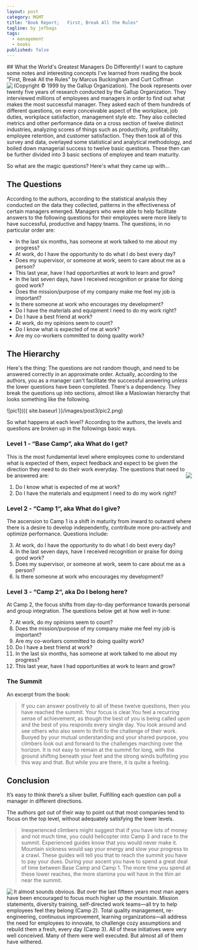 ```yaml
---
layout: post
category: MGMT
title: "Book Report;   First, Break All the Rules"
tagline: by jefbags
tags: 
  - management
  - books
published: false
---
```






<p />
## What the World's Greatest Managers Do Differently!
I want to capture some notes and interesting concepts I've learned from reading the book "First, Break All the Rules" by Marcus Buckingham and Curt Coffman (Copyright © 1999 by the Gallup Organization).
<img align="left" src="{{ site.baseurl }}/images/post3/pic1.png">
The book represents over twenty five years of research conducted by the Gallup Organization.  They interviewed millions of employees and managers in order to find out what makes the most successful manager. They asked each of them hundreds of different questions, on every conceivable aspect of the workplace, job duties, workplace satisfaction, management style etc.  They also collected metrics and other performance data on a cross section of twelve distinct industries, analyzing scores of things such as productivity, profitability, employee retention, and customer satisfaction. 
They then took all of this survey and data, overlayed some statistical and analytical methodology, and boiled down managerial success to twelve basic questions.  These then can be further divided into 3 basic sections of employee and team maturity.

So what are the magic questions?  Here's what they came up with...

<!--more-->

## The Questions

According to the authors, according to the statistical analysis they conducted on the data they collected, patterns in the effectiveness of certain managers emerged.  Managers who were able to help facilitate answers to the following questions for their employees were more likely to have successful, productive and happy teams.  The questions, in no particular order are:

* In the last six months, has someone at work talked to me about my progress?
* At work, do I have the opportunity to do what I do best every day?
* Does my supervisor, or someone at work, seem to care about me as a person?
* This last year, have I had opportunities at work to learn and grow?
* In the last seven days, have I received recognition or praise for doing good work?
* Does the mission/purpose of my company make me feel my job is important?
* Is there someone at work who encourages my development?
* Do I have the materials and equipment I need to do my work right?
* Do I have a best friend at work?
* At work, do my opinions seem to count?
* Do I know what is expected of me at work?
* Are my co-workers committed to doing quality work?

## The Hierarchy

Here's the thing:  The questions are not random though, and need to be answered correctly in an approximate order.  Actually, according to the authors, you as a manager can't facilitate the successful answering *unless* the lower questions have been completed.  There's a dependency.  They break the questions up into sections, almost like a Maslowian hierarchy that looks something like the following.  

![pic1]({{ site.baseurl }}/images/post3/pic2.png)

So what happens at each level?  According to the authors, the levels and questions are broken up in the followings basic ways.

### Level 1 - “Base Camp”, aka What do I get?

This is the most fundamental level where employees come to understand what is expected of them, expect feedback and expect to be given the direction they need to do their work everyday.   The questions that need to be answered are:
<img align="right" src="{{ site.baseurl }}/images/post3/pic3.jpg">

1. Do I know what is expected of me at work?
2. Do I have the materials and equipment I need to do my work right?

### Level 2 - “Camp 1“, aka What do I give?
The ascension to Camp 1 is a shift in maturity from inward to outward where there is a desire to develop independently, contribute more pro-actively and optimize performance.  Questions include:

3. At work, do I have the opportunity to do what I do best every day?
4. In the last seven days, have I received recognition or praise for doing good work?
5. Does my supervisor, or someone at work, seem to care about me as a person?
6. Is there someone at work who encourages my development?

### Level 3 - “Camp 2“, aka Do I belong here?
At Camp 2, the focus shifts from day-to-day performance towards personal and group integration.  The questions below get at how well in-tune:

7. At work, do my opinions seem to count?
8. Does the mission/purpose of my company make me feel my job is important?
9. Are my co-workers committed to doing quality work?
10. Do I have a best friend at work?
11. In the last six months, has someone at work talked to me about my progress?
12. This last year, have I had opportunities at work to learn and grow?

### The Summit
An excerpt from the book:

> If you can answer positively to all of these twelve questions, then you have reached the summit. Your focus is clear.You feel a recurring sense of achievement, as though the best of you is being called upon and the best  of you responds every single day. You look around and see others who also seem to thrill to the challenge of their work. Buoyed by your mutual understanding and your shared purpose, you climbers look out and forward to the challenges marching over the horizon. It is not easy to remain at the summit for long, with the ground shifting beneath your feet and the strong winds buffeting you this way and that. But while you are there, it is quite a feeling.


## Conclusion
It’s easy to think there’s a silver bullet.
Fulfilling each question can pull a manager in different directions.

The authors got out of their way to point out that most companies tend to focus on the top level, without adequately satisfying the lower levels.

> Inexperienced climbers might suggest that if you have lots of money and not much time, you could helicopter into Camp 3 and race to the summit. Experienced guides know that you would never make it. Mountain sickness would sap your energy and slow your progress to a crawl. These guides will tell you that to reach the summit you have to pay your dues. During your ascent you have to spend a great deal of time between Base Camp and Camp 1. The more time you spend at these lower reaches, the more stamina you will have in the thin air near the summit.
<img align="left" src="{{ site.baseurl }}/images/post3/pic4.png">  
It almost sounds obvious. But over the last fifteen years most man agers have been encouraged to focus much higher up the mountain. Mission statements, diversity training, self-directed work teams—all try to help employees feel they belong (Camp 2). Total quality management, re-engineering, continuous improvement, learning organizations—all address the need for employees to innovate, to challenge cozy assumptions and rebuild them a fresh, every day (Camp 3). All of these initiatives were very well conceived. Many of them were well executed. But almost all of them have withered.




